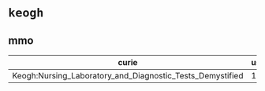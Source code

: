 # `keogh`

## mmo

| curie                                                     |   usages | nodes                                                     |
|-----------------------------------------------------------|----------|-----------------------------------------------------------|
| Keogh:Nursing_Laboratory_and_Diagnostic_Tests_Demystified |        1 | [MMO:0000115](http://purl.obolibrary.org/obo/MMO_0000115) |

